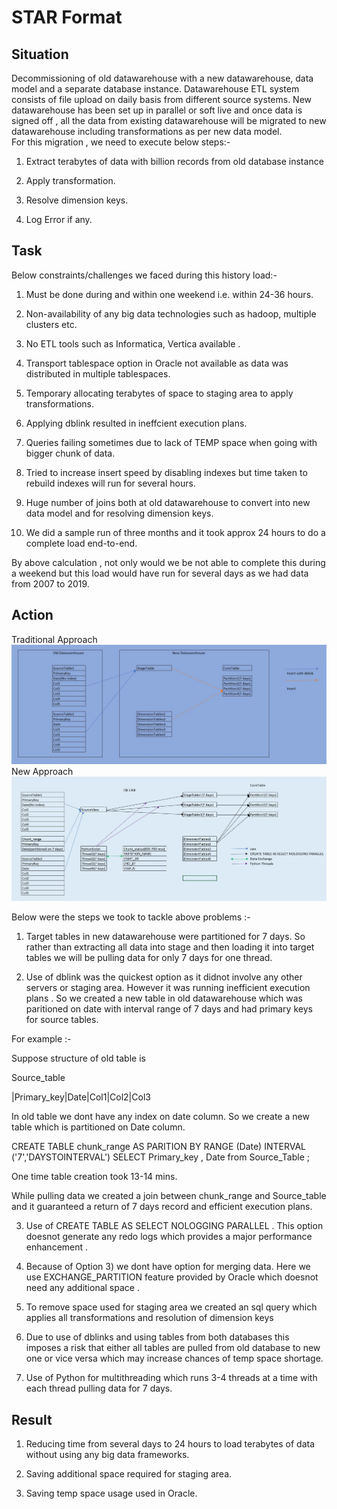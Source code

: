 # STAR Format

## Situation

Decommissioning of old datawarehouse with a new datawarehouse, data model and a separate database instance. Datawarehouse ETL system consists of file upload on daily basis from different source systems. New datawarehouse has been set up in parallel or soft live and once data is signed off , all the data from existing datawarehouse will be migrated to new datawarehouse including transformations as per new data model.  
For this migration , we need to execute below steps:-

1) Extract terabytes of data with billion records from old database instance 

2) Apply transformation.

3) Resolve dimension keys.

4) Log Error if any. 

## Task

Below constraints/challenges we faced during this history load:-

1) Must be done during and within one weekend i.e. within 24-36 hours.

2) Non-availability of any big data technologies such as hadoop, multiple clusters etc. 

3) No ETL tools such as Informatica, Vertica available . 

4) Transport tablespace option in Oracle not available as data was distributed in multiple tablespaces. 

5) Temporary allocating terabytes of space to staging area to apply transformations.

6) Applying dblink resulted in ineffcient execution plans.

7) Queries failing sometimes due to lack of TEMP space when going with bigger chunk of data.

8) Tried to increase insert speed by disabling indexes but time taken to rebuild indexes will run for several hours. 

9) Huge number of joins both at old datawarehouse to convert into new data model and for resolving dimension keys.

10) We did a sample run of three months and it took approx 24 hours to do a complete load end-to-end. 

By above calculation , not only would we be not able to complete this during a weekend but this load would have run for several days as we had data from 2007 to 2019.

## Action

Traditional Approach
![Traditional Approach](OldApproach.JPG)
New Approach
![New Approach](NewApproach.JPG)

Below were the steps we took to tackle above problems :-
1) Target tables in new datawarehouse were partitioned for 7 days. So rather than extracting all data into stage and then loading it into target tables we will be pulling data for only 7 days for one thread. 

2) Use of dblink was the quickest option as it didnot involve any other servers or staging area. However it was running inefficient execution plans . So we created a new table in old datawarehouse which was paritioned on date with interval range of 7 days and had primary keys for source tables. 

For example :-

Suppose structure of old table is 

Source_table

|Primary_key|Date|Col1|Col2|Col3

In old table we dont have any index on date column. So we create a new table which is partitioned on Date column. 

CREATE TABLE chunk_range AS
PARITION BY RANGE (Date) INTERVAL ('7','DAYSTOINTERVAL')
SELECT Primary_key , Date  from Source_Table ;

One time table creation took 13-14 mins. 

While pulling data we created a join between chunk_range and Source_table and it guaranteed a return of 7 days record and efficient execution plans. 

3) Use of CREATE TABLE AS SELECT NOLOGGING PARALLEL . This option doesnot generate any redo logs which provides a major performance enhancement . 

4) Because of Option 3) we dont have option for merging data. Here we use EXCHANGE_PARTITION feature provided by Oracle which doesnot need any additional space . 

5) To remove space used for staging area we created an sql query which applies all transformations and resolution of dimension keys 

6) Due to use of dblinks and using tables from both databases this imposes a risk that either all tables are pulled from old database to new one or vice versa which may increase chances of temp space shortage. 

7) Use of Python for multithreading which runs 3-4 threads at a time with each thread pulling data for 7 days. 

## Result

1) Reducing time from several days to 24 hours to load terabytes of data without using any big data frameworks.

2) Saving additional space required for staging area. 

3) Saving temp space usage used in Oracle. 
